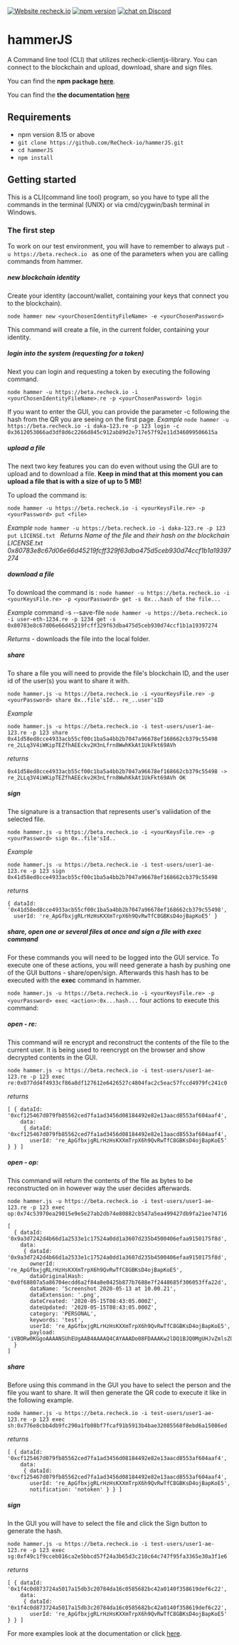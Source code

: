 [![Website recheck.io](https://img.shields.io/badge/Website-recheck.io-brightgreen.svg)](https://recheck.io/) [![npm version](https://badge.fury.io/js/recheck-hammerjs.svg)](https://badge.fury.io/js/recheck-hammerjs) <a href="https://discord.gg/3KwFw72"><img src="https://img.shields.io/discord/675683560673509386?logo=discord" alt="chat on Discord"></a>
# hammerJS
A Command line tool (CLI) that utilizes recheck-clientjs-library. You can connect to the blockchain and upload, download, share and sign files. 

You can find the **npm package [here](https://www.npmjs.com/package/recheck-hammerjs)**.

You can find the **the documentation [here](docs/index.md)**

## Requirements

- npm version 8.15 or above 
- ```git clone https://github.com/ReCheck-io/hammerJS.git```
- ```cd hammerJS```
- ```npm install ```


## Getting started 
This is a CLI(command line tool) program, so you have to type all the commands in the terminal (UNIX) or via cmd/cygwin/bash terminal in Windows.  

### The first step 

To work on our test environment, you will have to remember to always put ```-u https://beta.recheck.io ``` as one of the parameters when you are calling commands from hammer. 

##### new blockchain identity
Create your identity (account/wallet, containing your keys that connect you to the blockchain).

```node hammer new <yourChosenIdentityFileName> -e <yourChosenPassword>```

This command will create a file, in the current folder, containing your identity. 

##### login into the system (requesting for a token)

Next you can login and requesting a token by executing the following command. 

``` node hammer -u https://beta.recheck.io -i <yourChosenIdentityFileName>.re -p <yourChosenPassword> login ```

If you want to enter the GUI, you can provide the parameter -c following the hash from the QR you are seeing on the first page. 
_Example_
``` node hammer -u https://beta.recheck.io -i daka-123.re -p 123 login -c 0x3612053066ad3df8d6c2266d845c912ab89d2e717e57f92e11d346099506615a ```

##### upload a file

The next two key features you can do even without using the GUI are to upload and to download a file. __Keep in mind that at this moment you can upload a file that is with a size of up to 5 MB!__ 

To upload the command is: 

```node hammer -u https://beta.recheck.io -i <yourKeysFile.re> -p <yourPassword> put <file> ```

_Example_
```node hammer -u https://beta.recheck.io -i daka-123.re -p 123 put LICENSE.txt ```
_Returns_
_Name of the file_ and _their hash on the blockchain_
_LICENSE.txt   0x80783e8c67d06e66d45219fcff329f63dba475d5ceb930d74ccf1b1a19397274_

##### download a file 
To download the command is :
```node hammer -u https://beta.recheck.io -i <yourKeysFile.re> -p <yourPassword> get -s 0x...hash of the file...```

_Example_
command -s --save-file
  ```node hammer -u https://beta.recheck.io -i user-eth-1234.re -p 1234 get -s 0x80783e8c67d06e66d45219fcff329f63dba475d5ceb930d74ccf1b1a19397274 ```

  _Returns_ - downloads the file into the local folder. 

##### share

To share a file you will need to provide the file's blockchain ID, and the user id of the user(s) you want to share it with. 

```node hammer.js -u https://beta.recheck.io -i <yourKeysFile.re> -p <yourPassword> share 0x..file'sId.. re_..user'sID```

_Example_

```
node hammer.js -u https://beta.recheck.io -i test-users/user1-ae-123.re -p 123 share 0x41d58ed8cce4933acb55cf00c1ba5a4bb2b7047a96678ef168662cb379c55498 re_2LLq3V4iWKipTEZfhAEEckv2H3nLfrn8WwhKkAt1UkFkt69AVh
```
_returns_
```
0x41d58ed8cce4933acb55cf00c1ba5a4bb2b7047a96678ef168662cb379c55498 -> re_2LLq3V4iWKipTEZfhAEEckv2H3nLfrn8WwhKkAt1UkFkt69AVh OK
```

##### sign 

The signature is a transaction that represents user's valiidation of the selected file.

```node hammer.js -u https://beta.recheck.io -i <yourKeysFile.re> -p <yourPassword> sign 0x..file'sId..```

_Example_
```
node hammer.js -u https://beta.recheck.io -i test-users/user1-ae-123.re -p 123 sign 0x41d58ed8cce4933acb55cf00c1ba5a4bb2b7047a96678ef168662cb379c55498 
```

_returns_
```
{ dataId: '0x41d58ed8cce4933acb55cf00c1ba5a4bb2b7047a96678ef168662cb379c55498',
  userId: 're_ApGfbxjgRLrHzHsKXXmTrpX6h9QvRwTfC8GBKsD4ojBapKoE5' }
```

##### share, open one or several files at once and sign a file with exec command
For these commands you will need to be logged into the GUI service. To execute one of these actions, you will need generate a hash by pushing one of the GUI buttons - share/open/sign. Afterwards this hash has to be executed with the __exec__ command in hammer.

```node hammer.js -u https://beta.recheck.io -i <yourKeysFile.re> -p <yourPassword> exec <action>:0x...hash...```
four actions to execute this command: 

##### open - re:  

This command will re encrypt and reconstruct the contents of the file to the current user. It is being used to reencrypt on the browser and show decrypted contents in the GUI.

```node hammer.js -u https://beta.recheck.io -i test-users/user1-ae-123.re -p 123 exec re:0x077dd4f4933cf86a8df127612e6426527c4804fac2c5eac57fccd4979fc241c0```

_returns_
```
[ { dataId: '0xcf125467d079fb85562ced7fa1ad3456d08184492e82e13aacd8553af604aaf4',
    data: 
     { dataId: '0xcf125467d079fb85562ced7fa1ad3456d08184492e82e13aacd8553af604aaf4',
       userId: 're_ApGfbxjgRLrHzHsKXXmTrpX6h9QvRwTfC8GBKsD4ojBapKoE5' } } ]
```
##### open - op:

This command will return the contents of the file as bytes to be reconstructed on in however way the user decides afterwards. 


```node hammer.js -u https://beta.recheck.io -i test-users/user1-ae-123.re -p 123 exec op:0x74c53970ea29015e9e5e27ab2db74e80882cb547a5ea499427db9fa21ee74716```

```
[ 
  { dataId: '0x9a3d7242d4b66d1a2533e1c17524a0dd1a3607d235b4500406efaa9150175f8d',
    data: 
     { dataId: '0x9a3d7242d4b66d1a2533e1c17524a0dd1a3607d235b4500406efaa9150175f8d',
       ownerId: 're_ApGfbxjgRLrHzHsKXXmTrpX6h9QvRwTfC8GBKsD4ojBapKoE5',
       dataOriginalHash: '0x0f68807a5a86704ecdd6a2f84a8e0425b877b7688e7f2448685f306053ffa22d',
       dataName: 'Screenshot 2020-05-13 at 10.00.21',
       dataExtension: '.png',
       dateCreated: '2020-05-15T08:43:05.000Z',
       dateUpdated: '2020-05-15T08:43:05.000Z',
       category: 'PERSONAL',
       keywords: 'test',
       userId: 're_ApGfbxjgRLrHzHsKXXmTrpX6h9QvRwTfC8GBKsD4ojBapKoE5',
       payload: 'iVBORw0KGgoAAAANSUhEUgAAB4AAAAQ4CAYAAADo08FDAAAKw2lDQ1BJQ0MgUHJvZmlsZQAASImVlwdUU+kSgP970xstAQEpoYYivYOU0EPvzUZIAgklxoQgYlfEFVwLKiKgruiiiIKrUsSGWLAtCkqxbpBFRV0XC6Ci8i7w...,}
  }
]
```

##### share

Before using this command in the GUI you have to select the person and the file you want to share. It will then generate the QR code to execute it like in the following example. 

```node hammer.js -u https://beta.recheck.io -i test-users/user1-ae-123.re -p 123 exec sh:0x776e8cbb4db9fc290a1fb08bf7fcaf91b5913b4bae32085568f8ebd6a15086ed```

_returns_

```
[ { dataId: '0xcf125467d079fb85562ced7fa1ad3456d08184492e82e13aacd8553af604aaf4',
    data: 
     { dataId: '0xcf125467d079fb85562ced7fa1ad3456d08184492e82e13aacd8553af604aaf4',
       userId: 're_ApGfbxjgRLrHzHsKXXmTrpX6h9QvRwTfC8GBKsD4ojBapKoE5',
       notification: 'notoken' } } ]
```
##### sign

In the GUI you will have to select the file and click the Sign button to generate the hash. 

```node hammer.js -u https://beta.recheck.io -i test-users/user1-ae-123.re -p 123 exec sg:0xf49c1f9cceb016ca2e5bbcd57f24a3b65d3c210c64c747f95fa3365e30a3f1e6```

_returns_

```
[ { dataId: '0x1f4c0d873724a5017a15db3c20784da16c0585682bc42a0140f358619def6c22',
    data: 
     { dataId: '0x1f4c0d873724a5017a15db3c20784da16c0585682bc42a0140f358619def6c22',
       userId: 're_ApGfbxjgRLrHzHsKXXmTrpX6h9QvRwTfC8GBKsD4ojBapKoE5' } } ]
```

For more examples look at the documentation or click [here](docs/Examples.md).
